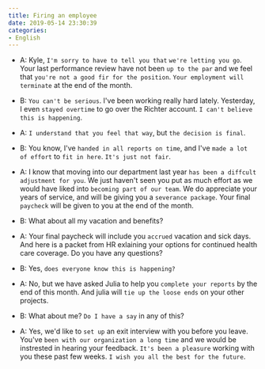 ```yaml
---
title: Firing an employee
date: 2019-05-14 23:30:39
categories:
- English
---
```


- A: Kyle, `I'm sorry to have to tell you that` `we're letting you go`. Your last performance review have not been `up to the par` and we feel that `you're not a good fir for the position`. `Your employment will terminate` at the end of the month.

- B: `You can't be serious`. I've been working really hard lately. Yesterday, I even `stayed overtime` to go over the Richter account. `I can't believe this is happening`.

- A: `I understand that you feel that way`, but `the decision is final`.
  
- B: You know, I've `handed in all reports on time`, and I've `made a lot of effort` to `fit in here`. `It's just not fair`. 

- A: I know that moving into our department last year `has been a diffcult adjustment for you`. We just haven't seen you put as much effort as we would have liked into `becoming part of our team`. We do appreciate your years of service, and will be giving you a `severance package`. Your final `paycheck` will be given to you at the end of the month.

- B: What about all my vacation and benefits? 

- A: Your final paycheck will include you `accrued` vacation and sick days. And here is a packet from HR exlaining your options for continued health care coverage. Do you have any questions?

- B: Yes, `does everyone know this is happening?`

- A: No, but we have asked Julia to help you `complete your reports` by the end of this month. And julia will `tie up the loose ends` on your other projects.

- B: What about me? `Do I have a say` in any of this? 

- A: Yes, we'd like to `set up` an exit interview with you before you leave. You've `been with our organization a long time` and we would be instrested in hearing your feedback. `It's been a pleasure` working with you these past few weeks. `I wish you all the best for the future`.